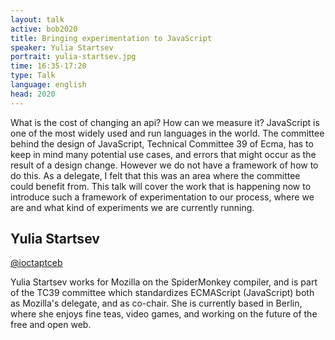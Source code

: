 ```yaml
---
layout: talk
active: bob2020
title: Bringing experimentation to JavaScript
speaker: Yulia Startsev
portrait: yulia-startsev.jpg
time: 16:35-17:20
type: Talk
language: english
head: 2020
---
```


What is the cost of changing an api? How can we measure it? JavaScript
is one of the most widely used and run languages in the world. The
committee behind the design of JavaScript, Technical Committee 39 of
Ecma, has to keep in mind many potential use cases, and errors that
might occur as the result of a design change. However we do not have a
framework of how to do this. As a delegate, I felt that this was an
area where the committee could benefit from. This talk will cover the
work that is happening now to introduce such a framework of
experimentation to our process, where we are and what kind of
experiments we are currently running.

## Yulia Startsev

[@ioctaptceb](http://twitter.com/ioctaptceb)

Yulia Startsev works for Mozilla on the SpiderMonkey compiler, and is part
of the TC39 committee which standardizes ECMAScript (JavaScript) both as
Mozilla's delegate, and as co-chair. She is currently based in Berlin,
where she enjoys fine teas, video games, and working on the future of the
free and open web.
